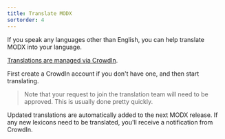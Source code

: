 ```yaml
---
title: Translate MODX
sortorder: 4
---
```


If you speak any languages other than English, you can help translate MODX into your language.

[Translations are managed via CrowdIn](https://crowdin.com/project/modx-revolution). 

First create a CrowdIn account if you don't have one, and then start translating.

> Note that your request to join the translation team will need to be approved. This is usually done pretty quickly. 

Updated translations are automatically added to the next MODX release. If any new lexicons need to be translated, you'll receive a notification from CrowdIn. 
